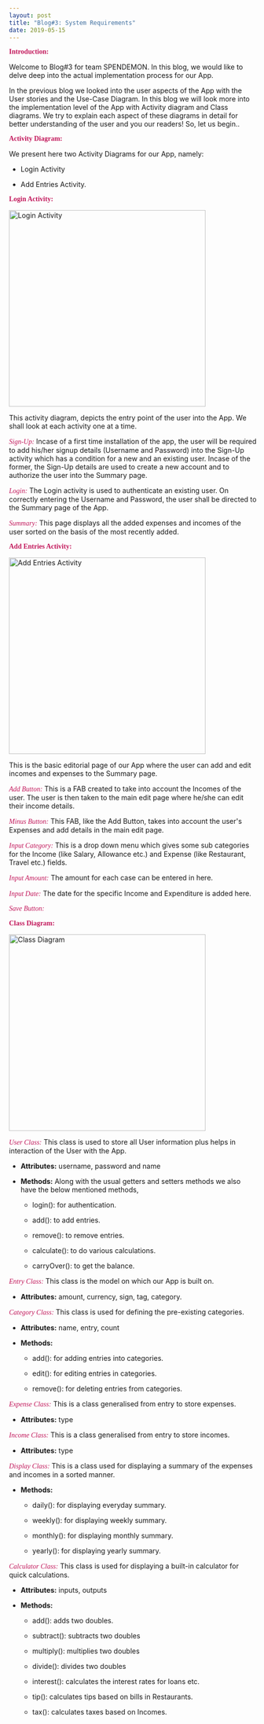 ```yaml
---
layout: post
title: "Blog#3: System Requirements"
date: 2019-05-15
---
```


**<span style="color:#C2185B; font-family:Cursive">Introduction:</span>**

Welcome to Blog#3 for team SPENDEMON. In this blog, we would like to delve deep into the actual implementation process for our App.

In the previous blog we looked into the user aspects of the App with the User stories and the Use-Case Diagram. In this blog we will look more into the implementation level of the App with Activity diagram and Class diagrams. We try to explain each aspect of these diagrams in detail for better understanding of the user and you our readers! So, let us begin..

**<span style="color:#C2185B; font-family:Cursive">Activity Diagram:</span>**

We present here two Activity Diagrams for our App, namely:

* Login Activity

* Add Entries Activity.

**<span style="color:#C2185B; font-family:Cursive">Login Activity:</span>**

<img src="{{site.baseurl}}/images/LoginActivity.png" alt="Login Activity" width="400" align = "middle" />


This activity diagram, depicts the entry point of the user into the App. We shall look at each activity one at a time.

<span style="color:#C2185B; font-family:Cursive">*Sign-Up:*</span>  Incase of a first time installation of the app, the user will be required to add his/her signup details (Username and Password) into the Sign-Up activity which has a condition for a new and an existing user. Incase of the former, the Sign-Up details are used to create a new account and to authorize the user into the Summary page.

<span style="color:#C2185B; font-family:Cursive">*Login:*</span> The Login activity is used to authenticate an existing user. On correctly entering the Username and Password, the user shall be directed to the Summary page of the App.

<span style="color:#C2185B; font-family:Cursive">*Summary:*</span> This page displays all the added expenses and incomes of the user sorted on the basis of the most recently added.   

**<span style="color:#C2185B; font-family:Cursive">Add Entries Activity:</span>**

<img src="{{site.baseurl}}/images/AddEntryActivity.png" alt="Add Entries Activity" width="400" align = "middle" />

This is the basic editorial page of our App where the user can add and edit incomes and expenses to the Summary page.

<span style="color:#C2185B; font-family:Cursive">*Add Button:*</span>
This is a FAB created to take into account the Incomes of the user. The user is then taken to the main edit page where he/she can edit their income details.

<span style="color:#C2185B; font-family:Cursive">*Minus Button:*</span> This FAB, like the Add Button, takes into account the user's Expenses and add details in the main edit page.

<span style="color:#C2185B; font-family:Cursive">*Input Category:*</span> This is a drop down menu which gives some sub categories for the Income (like Salary, Allowance etc.) and Expense (like Restaurant, Travel etc.) fields.

<span style="color:#C2185B; font-family:Cursive">*Input Amount:*</span> The amount for each case can be entered in here.

<span style="color:#C2185B; font-family:Cursive">*Input Date:*</span>
The date for the specific Income and Expenditure is added here.

<span style="color:#C2185B; font-family:Cursive">*Save Button:*</span>

**<span style="color:#C2185B; font-family:Cursive">Class Diagram:</span>**

<img src="{{site.baseurl}}/images/UMLClassDiagram.png" alt="Class Diagram" width="400" align = "middle" />

<span style="color:#C2185B; font-family:Cursive">*User Class:*</span>
This class is used to store all User information plus helps in interaction of the User with the App.

* **Attributes:** username, password and name

* **Methods:** Along with the usual getters and setters methods we also have the below mentioned methods,

  * login(): for authentication.

  * add(): to add entries.

  * remove(): to remove entries.

  * calculate(): to do various calculations.

  * carryOver(): to get the balance.

<span style="color:#C2185B; font-family:Cursive">*Entry Class:*</span>
This class is the model on which our App is built on.

* **Attributes:** amount, currency, sign, tag, category.

<span style="color:#C2185B; font-family:Cursive">*Category Class:*</span>
This class is used for defining the pre-existing categories.

* **Attributes:** name, entry, count

* **Methods:**

  * add(): for adding entries into categories.

  * edit(): for editing entries in categories.

  * remove(): for deleting entries from categories.

<span style="color:#C2185B; font-family:Cursive">*Expense Class:*</span> This is a class generalised from entry to store expenses.


* **Attributes:** type

<span style="color:#C2185B; font-family:Cursive">*Income Class:*</span> This is a class generalised from entry to store incomes.


* **Attributes:** type

<span style="color:#C2185B; font-family:Cursive">*Display Class:*</span> This is a class used for displaying a summary of the expenses and incomes in a sorted manner.

* **Methods:**

  * daily(): for displaying everyday summary.

  * weekly(): for displaying weekly summary.

  * monthly(): for displaying monthly summary.

  * yearly(): for displaying yearly summary.

<span style="color:#C2185B; font-family:Cursive">*Calculator Class:*</span>
This class is used for displaying a built-in calculator for quick calculations.

* **Attributes:** inputs, outputs

* **Methods:**

  * add(): adds two doubles.

  * subtract(): subtracts two doubles

  * multiply(): multiplies two doubles

  * divide(): divides two doubles

  * interest(): calculates the interest rates for loans etc.

  * tip(): calculates tips based on bills in Restaurants.

  * tax(): calculates taxes based on Incomes.
